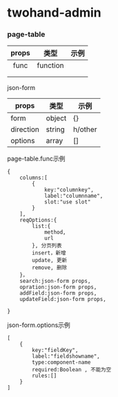 # twohand-admin

### page-table
| props | 类型     | 示例 |
| :---: | -------- | ---- |
| func  | function |      |
|       |          |      |
|       |          |      |

json-form

| props     | 类型   | 示例    |
| --------- | ------ | ------- |
| form      | object | {}      |
| direction | string | h/other |
| options   | array  | []      |



page-table.func示例

```
{
    columns:[
    	{
    		key:"columnkey",
    		label:"columnname",
    		slot:"use slot"
    	}
    ],
    reqOptions:{
    	list:{
    		method,
    		url
    	}, 分页列表
    	insert，新增
    	update, 更新
    	remove, 删除
    }，
    search:json-form props,
    opration:json-form props,
    addField:json-form props,
    updateField:json-form props,
    
}
```

json-form.options示例

```
[
    {
		key:"fieldKey",
		label:"fieldshowname",
		type:component-name
		required:Boolean , 不能为空
		rules:[]
    }
]
```

